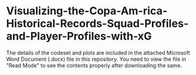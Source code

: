 # Visualizing-the-Copa-Am-rica-Historical-Records-Squad-Profiles-and-Player-Profiles-with-xG

The details of the codeset and plots are included in the attached Microsoft Word Document (.docx) file in this repository. 
You need to view the file in "Read Mode" to see the contents properly after downloading the same.
